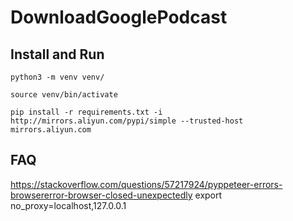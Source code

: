 # DownloadGooglePodcast

## Install and Run

```
python3 -m venv venv/

source venv/bin/activate

pip install -r requirements.txt -i http://mirrors.aliyun.com/pypi/simple --trusted-host mirrors.aliyun.com
```

## FAQ

https://stackoverflow.com/questions/57217924/pyppeteer-errors-browsererror-browser-closed-unexpectedly
export no_proxy=localhost,127.0.0.1
